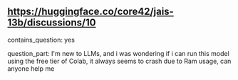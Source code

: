 ## https://huggingface.co/core42/jais-13b/discussions/10

contains_question: yes

question_part: I'm new to LLMs, and i was wondering if i can run this model using the free tier of Colab, it always seems to crash due to Ram usage, can anyone help me